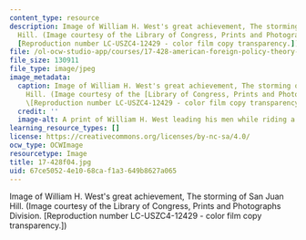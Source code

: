 ```yaml
---
content_type: resource
description: Image of William H. West's great achievement, The storming of San Juan
  Hill. (Image courtesy of the Library of Congress, Prints and Photographs Division.
  [Reproduction number LC-USZC4-12429 - color film copy transparency.])
file: /ol-ocw-studio-app/courses/17-428-american-foreign-policy-theory-and-method-fall-2004/67ce50524e1068caf1a3649b8627a065_17-428f04.jpg
file_size: 130911
file_type: image/jpeg
image_metadata:
  caption: Image of William H. West's great achievement, The storming of San Juan
    Hill. (Image courtesy of the [Library of Congress, Prints and Photographs Division](http://www.loc.gov/rr/print).
    \[Reproduction number LC-USZC4-12429 - color film copy transparency.\])
  credit: ''
  image-alt: A print of William H. West leading his men while riding a horse.
learning_resource_types: []
license: https://creativecommons.org/licenses/by-nc-sa/4.0/
ocw_type: OCWImage
resourcetype: Image
title: 17-428f04.jpg
uid: 67ce5052-4e10-68ca-f1a3-649b8627a065
---
```

Image of William H. West's great achievement, The storming of San Juan Hill. (Image courtesy of the Library of Congress, Prints and Photographs Division. [Reproduction number LC-USZC4-12429 - color film copy transparency.])